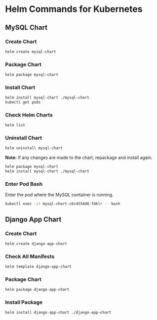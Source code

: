 # Helm Commands for Kubernetes

## MySQL Chart

### Create Chart

```bash
helm create mysql-chart
```

### Package Chart

```bash
helm package mysql-chart
```

### Install Chart

```bash
helm install mysql-chart ./mysql-chart
kubectl get pods
```

### Check Helm Charts

```bash
helm list
```

### Uninstall Chart

```bash
helm uninstall mysql-chart
```

**Note:** If any changes are made to the chart, repackage and install again.

```bash
helm package mysql-chart
helm install mysql-chart ./mysql-chart
```

### Enter Pod Bash

Enter the pod where the MySQL container is running.

```bash
kubectl exec -it mysql-chart-c6c4554d6-fdklr -- bash
```

## Django App Chart

### Create Chart

```bash
helm create django-app-chart
```

### Check All Manifests

```bash
helm template django-app-chart
```

### Package Chart

```bash
helm package django-app-chart
```

### Install Package

```bash
helm install django-app-chart ./django-app-chart
```
